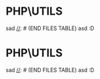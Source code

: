 # PHP\UTILS
[//]: # (START FILES TABLE)
sad
[//]: # (END FILES TABLE)
asd
:D
# PHP\UTILS
[//]: # (START FILES TABLE)
sad
[//]: # (END FILES TABLE)
asd
:D
